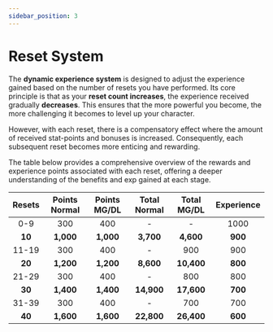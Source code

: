 ```yaml
---
sidebar_position: 3
---
```


# Reset System

The **dynamic experience system** is designed to adjust the experience gained based on the number of resets you have performed. Its core principle is that as your **reset count increases**, the experience received gradually **decreases**. This ensures that the more powerful you become, the more challenging it becomes to level up your character.

However, with each reset, there is a compensatory effect where the amount of received stat-points and bonuses is increased. Consequently, each subsequent reset becomes more enticing and rewarding.

The table below provides a comprehensive overview of the rewards and experience points associated with each reset, offering a deeper understanding of the benefits and exp gained at each stage.

| Resets | Points Normal | Points MG/DL | Total Normal | Total MG/DL | Experience |
| :----: | :-----------: | :----------: | :----------: | :---------: | :--------: |
|  0-9   |      300      |     400      |      -       |      -      |    1000    |
| **10** |   **1,000**   |  **1,000**   |  **3,700**   |  **4,600**  |  **900**   |
| 11-19  |      300      |     400      |      -       |     900     |    900     |
| **20** |   **1,200**   |  **1,200**   |  **8,600**   | **10,400**  |  **800**   |
| 21-29  |      300      |     400      |      -       |     800     |    800     |
| **30** |   **1,400**   |  **1,400**   |  **14,900**  | **17,600**  |  **700**   |
| 31-39  |      300      |     400      |      -       |     700     |    700     |
| **40** |   **1,600**   |  **1,600**   |  **22,800**  | **26,400**  |  **600**   |

